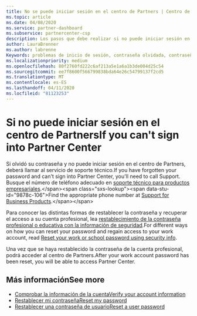 ```yaml
---
title: No se puede iniciar sesión en el centro de Partners | Centro de Partners
ms.topic: article
ms.date: 04/08/2020
ms.service: partner-dashboard
ms.subservice: partnercenter-csp
description: Los pasos que debe realizar si no puede iniciar sesión en el centro de Partners.
author: LauraBrenner
ms.author: labrenne
Keywords: problemas de inicio de sesión, contraseña olvidada, contraseña
ms.localizationpriority: medium
ms.openlocfilehash: 80f2760fd222c6af213a5e1a6a1b3de004d25c54
ms.sourcegitcommit: ee7f8600f566799838bda64e26c54799137f2cd5
ms.translationtype: MT
ms.contentlocale: es-ES
ms.lasthandoff: 04/11/2020
ms.locfileid: "81123253"
---
```

# <a name="if-you-cant-sign-into-partner-center"></a><span data-ttu-id="9878c-104">Si no puede iniciar sesión en el centro de Partners</span><span class="sxs-lookup"><span data-stu-id="9878c-104">If you can't sign into Partner Center</span></span>

<span data-ttu-id="9878c-105">Si olvidó su contraseña y no puede iniciar sesión en el centro de Partners, deberá llamar al servicio de soporte técnico.</span><span class="sxs-lookup"><span data-stu-id="9878c-105">If you have forgotten your password and can't sign into Partner Center, you'll need to call Support.</span></span> <span data-ttu-id="9878c-106">Busque el número de teléfono adecuado en [soporte técnico para productos empresariales](https://docs.microsoft.com/microsoft-365/admin/contact-support-for-business-products?view=o365-worldwide&tabs=phone#ID0EAADAAA=Phone_support_).</span><span class="sxs-lookup"><span data-stu-id="9878c-106">Find the appropriate phone number at [Support for Business Products](https://docs.microsoft.com/microsoft-365/admin/contact-support-for-business-products?view=o365-worldwide&tabs=phone#ID0EAADAAA=Phone_support_).</span></span> 

<span data-ttu-id="9878c-107">Para conocer las distintas formas de restablecer la contraseña y recuperar el acceso a su cuenta profesional, lea [restablecimiento de la contraseña profesional o educativa con la información de seguridad](https://docs.microsoft.com/azure/active-directory/user-help/active-directory-passwords-update-your-own-password#how-to-change-your-password).</span><span class="sxs-lookup"><span data-stu-id="9878c-107">For different ways on how you can reset your password and regain access to your work account, read [Reset your work or school password using security info](https://docs.microsoft.com/azure/active-directory/user-help/active-directory-passwords-update-your-own-password#how-to-change-your-password).</span></span>

<span data-ttu-id="9878c-108">Una vez que se haya restablecido la contraseña de la cuenta profesional, podrá acceder al centro de Partners.</span><span class="sxs-lookup"><span data-stu-id="9878c-108">After your work account password has been reset, you will be able to access Partner Center.</span></span> 

## <a name="see-more"></a><span data-ttu-id="9878c-109">Más información</span><span class="sxs-lookup"><span data-stu-id="9878c-109">See more</span></span>

- [<span data-ttu-id="9878c-110">Comprobar la información de la cuenta</span><span class="sxs-lookup"><span data-stu-id="9878c-110">Verify your account information</span></span>](verification-responses.md)
- [<span data-ttu-id="9878c-111">Restablecer mi contraseña</span><span class="sxs-lookup"><span data-stu-id="9878c-111">Reset my password</span></span>](reset-my-pasword.md)
- [<span data-ttu-id="9878c-112">Restablecer una contraseña de usuario</span><span class="sxs-lookup"><span data-stu-id="9878c-112">Reset a user password</span></span>](reset-a-user-password.md)

